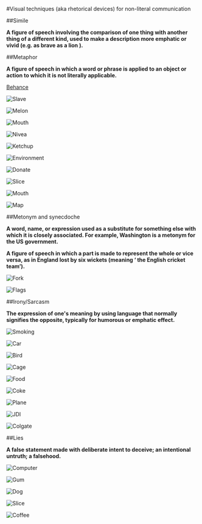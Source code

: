 #Visual techniques (aka rhetorical devices) for non-literal communication

##Simile

**A figure of speech involving the comparison of one thing with another thing of a different kind, used to make a description more emphatic or vivid (e.g. as brave as a lion ).**

##Metaphor

**A figure of speech in which a word or phrase is applied to an object or action to which it is not literally applicable.**

[Behance](https://www.behance.net/gallery/14088729/Visual-Metaphor)

![Slave](https://github.com/CallumLovekin28/Visual-Symbols-Techniques/blob/master/Screen%20Shot%202016-11-03%20at%2019.38.26.png)

![Melon](https://github.com/CallumLovekin28/Visual-Symbols-Techniques/blob/master/Screen%20Shot%202016-11-03%20at%2018.36.33.png)

![Mouth](https://github.com/CallumLovekin28/Visual-Symbols-Techniques/blob/master/Screen%20Shot%202016-11-03%20at%2018.37.00.png)

![Nivea](https://github.com/CallumLovekin28/Visual-Symbols-Techniques/blob/master/4bf19b3a9ed085f9a4fe54af80bd6f28.jpg)

![Ketchup](https://github.com/CallumLovekin28/Visual-Symbols-Techniques/blob/master/33048aa1286f6ea64f687174ba639271.jpg)

![Environment](https://github.com/CallumLovekin28/Visual-Symbols-Techniques/blob/master/c3f7ba28fcaefc3e78994dee8feb0e43.jpg)

![Donate](https://github.com/CallumLovekin28/Visual-Symbols-Techniques/blob/master/Screen%20Shot%202016-11-03%20at%2019.39.59.png)

![Slice](https://github.com/CallumLovekin28/Visual-Symbols-Techniques/blob/master/Screen%20Shot%202016-11-03%20at%2019.40.18.png)

![Mouth](https://github.com/CallumLovekin28/Visual-Symbols-Techniques/blob/master/Screen%20Shot%202016-11-03%20at%2019.40.35.png)

![Map](https://github.com/CallumLovekin28/Visual-Symbols-Techniques/blob/master/Screen%20Shot%202016-11-03%20at%2019.40.56.png)


##Metonym and synecdoche

**A word, name, or expression used as a substitute for something else with which it is closely associated. For example, Washington is a metonym for the US government.**

**A figure of speech in which a part is made to represent the whole or vice versa, as in England lost by six wickets (meaning ‘ the English cricket team’).**

![Fork](https://github.com/CallumLovekin28/Visual-Symbols-Techniques/blob/master/metonymy.jpg)

![Flags](https://github.com/CallumLovekin28/Visual-Symbols-Techniques/blob/master/metonymy-flags.jpg)

##Irony/Sarcasm

**The expression of one's meaning by using language that normally signifies the opposite, typically for humorous or emphatic effect.**

![Smoking](https://github.com/CallumLovekin28/Visual-Symbols-Techniques/blob/master/2.jpg)

![Car](https://github.com/CallumLovekin28/Visual-Symbols-Techniques/blob/master/4.jpg)

![Bird](https://github.com/CallumLovekin28/Visual-Symbols-Techniques/blob/master/8.jpg)

![Cage](https://github.com/CallumLovekin28/Visual-Symbols-Techniques/blob/master/12.jpg)

![Food](https://github.com/CallumLovekin28/Visual-Symbols-Techniques/blob/master/13.jpg)

![Coke](https://github.com/CallumLovekin28/Visual-Symbols-Techniques/blob/master/15.jpg)

![Plane](https://github.com/CallumLovekin28/Visual-Symbols-Techniques/blob/master/16.jpg)

![JDI](https://github.com/CallumLovekin28/Visual-Symbols-Techniques/blob/master/17.jpg)

![Colgate](https://github.com/CallumLovekin28/Visual-Symbols-Techniques/blob/master/18.jpg)

##Lies

**A false statement made with deliberate intent to deceive; an intentional untruth; a falsehood.**

![Computer](https://github.com/CallumLovekin28/Visual-Symbols-Techniques/blob/master/0f7cbfd799a836959366bec8b13eed5b.jpg)

![Gum](https://github.com/CallumLovekin28/Visual-Symbols-Techniques/blob/master/41643713646b9780f5ced4e67a3c1cbb.jpg)

![Dog](https://github.com/CallumLovekin28/Visual-Symbols-Techniques/blob/master/d8142821d0aa105312ad44cadb909fb5.jpg)

![Slice](https://github.com/CallumLovekin28/Visual-Symbols-Techniques/blob/master/88b494636a4b1d90d70c1789d4f4ae0a.jpg)

![Coffee](https://github.com/CallumLovekin28/Visual-Symbols-Techniques/blob/master/970222c6a78a7adce65c947e953087a3.jpg)